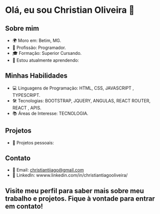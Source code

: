 # Olá, eu sou Christian Oliveira 👋

## Sobre mim
- 🌍 Moro em: Betim, MG.
- 💼 Profissão: Programador.
- 🎓 Formação: Superior Cursando.
- 🌱 Estou atualmente aprendendo: 

## Minhas Habilidades
- 💻 Linguagens de Programação: HTML, CSS, JAVASCRIPT , TYPESCRIPT.
- 🛠️ Tecnologias: BOOTSTRAP, JQUERY, ANGULAS, REACT ROUTER, REACT , APIS.
- 📚 Áreas de Interesse: TECNOLOGIA.

## Projetos
- 🚀 Projetos pessoais: 

## Contato
- 📧 Email: christiantiiago@gmail.com
- 🔗 LinkedIn: wwww.linkedin.com/in/christiantiagooliveira/


## Visite meu perfil para saber mais sobre meu trabalho e projetos. Fique à vontade para entrar em contato!


